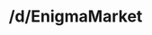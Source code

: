---
title: /d/EnigmaMarket
link_onion: http://vworp2mspe566cws.onion/to/dread/f0d559c1fb
tags:
  - enigma
---